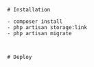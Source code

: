     # Installation
    
    - composer install
    - php artisan storage:link
    - php artisan migrate 



    # Deploy
